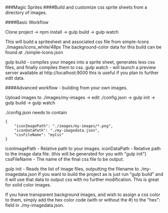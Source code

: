 ###Magic Sprites
####Build and customize css sprite sheets from a directory of images.

####Basic Workflow

Clone project -> npm install -> gulp build -> gulp watch

This will build a spritesheet and associated css file from simple-Icons ./images/icons_white/48px
The background-color data for this build can be found at ./simple-icons.json

gulp build - compiles your images into a sprite sheet, generates less css files, and finally compiles them to css.
gulp watch - will launch a preview server available at http://localhost:9000 this is useful if you plan to further edit data.

####Advanced workflow - building from your own images.

Upload images to ./images/my-images -> edit ./config.json -> gulp init -> gulp build -> gulp watch

./config.json needs to contain

    {
        "iconImagePath": "./images/my-images/*.png",
        "iconDataPath": "./my-imagedata.json",
        "cssFileName": "myCss"
    }

iconImagePath - Relative path to your images.
iconDataPath - Relative path to the image data file. (this will be generated for you with "gulp init")
cssFileName - The name of the final css file to be output.

gulp init - Reads the list of image files, outputting the filename to ./my-imagedata.json
If you want to build the project as is just run "gulp build" and it will use that data to output css with no further modification.
This is great for solid color images.

If you have transparent background images, and wish to assign a css color to them, simply add the hex color code (with or without the #)
to the "hex": field in ./my-imagedata.json.

